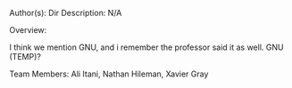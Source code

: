 Author(s): 
Dir Description: N/A

Overview:
 <p>I think we mention GNU, and i remember the professor said it as well. GNU (TEMP)?</p>

 
 <p>Team Members: Ali Itani, Nathan Hileman, Xavier Gray</p>   